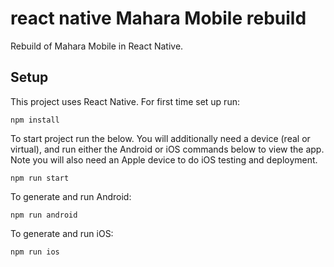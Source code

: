 # react native Mahara Mobile rebuild

Rebuild of Mahara Mobile in React Native.

## Setup

This project uses React Native. For first time set up run:

 ```
 npm install
 ```
To start project run the below. You will additionally need a device (real or virtual), and run either the Android or iOS commands below to view the app. Note you will also need an Apple device to do iOS testing and deployment.

```
npm run start
```
To generate and run Android:

```
npm run android
```

To generate and run iOS:

```
npm run ios
```
